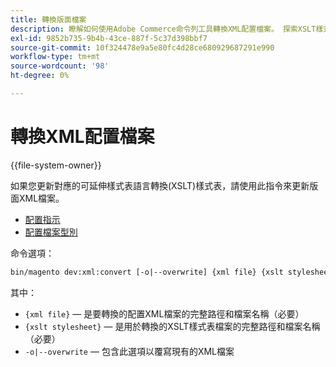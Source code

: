 ```yaml
---
title: 轉換版面檔案
description: 瞭解如何使用Adobe Commerce命令列工具轉換XML配置檔案。 探索XSLT樣式表更新和檔案轉換程式。
exl-id: 9852b735-9b4b-43ce-887f-5c37d398bbf7
source-git-commit: 10f324478e9a5e80fc4d28ce680929687291e990
workflow-type: tm+mt
source-wordcount: '98'
ht-degree: 0%

---
```


# 轉換XML配置檔案

{{file-system-owner}}

如果您更新對應的可延伸樣式表語言轉換(XSLT)樣式表，請使用此指令來更新版面XML檔案。

- [配置指示](https://developer.adobe.com/commerce/frontend-core/guide/layouts/xml-instructions/)
- [配置檔案型別](https://developer.adobe.com/commerce/frontend-core/guide/layouts/types/)

命令選項：

```bash
bin/magento dev:xml:convert [-o|--overwrite] {xml file} {xslt stylesheet}
```

其中：

- `{xml file}` — 是要轉換的配置XML檔案的完整路徑和檔案名稱（必要）
- `{xslt stylesheet}` — 是用於轉換的XSLT樣式表檔案的完整路徑和檔案名稱（必要）
- `-o|--overwrite` — 包含此選項以覆寫現有的XML檔案
